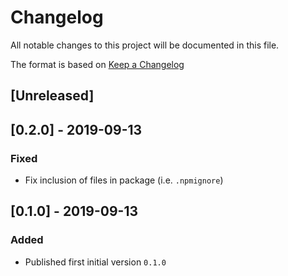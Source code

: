 # Changelog
All notable changes to this project will be documented in this file.

The format is based on [Keep a Changelog](https://keepachangelog.com/en/1.0.0/)

## [Unreleased]

## [0.2.0] - 2019-09-13
### Fixed
- Fix inclusion of files in package (i.e. `.npmignore`)

## [0.1.0] - 2019-09-13
### Added
- Published first initial version `0.1.0`

